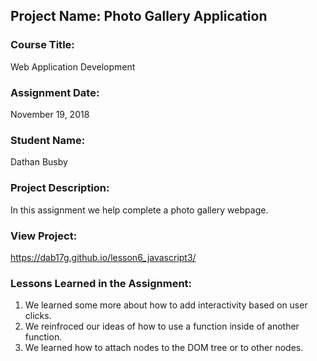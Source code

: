## Project Name:  Photo Gallery Application

### Course Title:
Web Application Development

### Assignment Date:  
November 19, 2018

### Student Name:  
Dathan Busby

### Project Description:
In this assignment we help complete a photo gallery webpage.

### View Project:
https://dab17g.github.io/lesson6_javascript3/

### Lessons Learned in the Assignment:
1. We learned some more about how to add interactivity based on user clicks.
2. We reinfroced our ideas of how to use a function inside of another function.
3. We learned how to attach nodes to the DOM tree or to other nodes.

